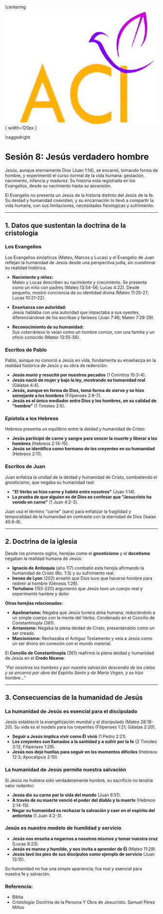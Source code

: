 \centering
![](logo.png){ width=120px }

\raggedright

# Sesión 8: Jesús verdadero hombre

Jesús, aunque eternamente Dios (Juan 1:14), se encarnó, tomando forma de hombre, y experimentó el curso normal de la vida humana: gestación, nacimiento, infancia y madurez. Su historia está registrada en los Evangelios, desde su nacimiento hasta su ascensión.  

El Evangelio no presenta un Jesús de la historia distinto del Jesús de la fe. Su deidad y humanidad coexisten, y su encarnación lo llevó a compartir la vida humana, con sus limitaciones, necesidades fisiológicas y sufrimiento.  

---

## **1. Datos que sustentan la doctrina de la cristología**  

### **Los Evangelios**  
Los Evangelios sinópticos (Mateo, Marcos y Lucas) y el Evangelio de Juan reflejan la humanidad de Jesús desde una perspectiva judía, sin cuestionar su realidad histórica.  

- **Nacimiento y niñez:**  
  Mateo y Lucas describen su nacimiento y crecimiento. Se presenta como un niño con padres (Mateo 13:54-56; Lucas 4:22). Desde pequeño, mostró conciencia de su identidad divina (Mateo 11:25-27; Lucas 10:21-22).  

- **Enseñanza con autoridad:**  
  Jesús hablaba con una autoridad que impactaba a sus oyentes, diferenciándose de los escribas y fariseos (Juan 7:46; Mateo 7:28-29).  

- **Reconocimiento de su humanidad:**  
  Sus coterráneos lo veían como un hombre común, con una familia y un oficio conocido (Mateo 13:55-56).  

### **Escritos de Pablo**  
Pablo, aunque no conoció a Jesús en vida, fundamenta su enseñanza en la realidad histórica de Jesús y su obra de redención:  

- **Jesús murió y resucitó por nuestros pecados** (1 Corintios 15:3-4).  
- **Jesús nació de mujer y bajo la ley, mostrando su humanidad real** (Gálatas 4:4).  
- **Jesús, aunque en forma de Dios, tomó forma de siervo y se hizo semejante a los hombres** (Filipenses 2:6-7).  
- **Jesús es el único mediador entre Dios y los hombres, en su calidad de "hombre"** (1 Timoteo 2:5).  

### **Epístola a los Hebreos**  
Hebreos presenta un equilibrio entre la deidad y humanidad de Cristo:  

- **Jesús participó de carne y sangre para vencer la muerte y liberar a los hombres** (Hebreos 2:14-15).  
- **Jesús se identifica como hermano de los creyentes en su humanidad** (Hebreos 2:11).  

### **Escritos de Juan**  
Juan enfatiza la unidad de la deidad y humanidad de Cristo, combatiendo el gnosticismo, que negaba su humanidad real:  

- **"El Verbo se hizo carne y habitó entre nosotros"** (Juan 1:14).  
- **La prueba de que alguien es de Dios es confesar que "Jesucristo ha venido en carne"** (1 Juan 4:2-3).  

Juan usa el término "carne" (sarx) para enfatizar la fragilidad y temporalidad de la humanidad en contraste con la eternidad de Dios (Isaías 40:6-8).  

---

## **2. Doctrina de la iglesia**  

Desde los primeros siglos, herejías como el **gnosticismo** y el **docetismo** negaban la realidad humana de Jesús:  

- **Ignacio de Antioquía** (año 117) combatió esta herejía afirmando la humanidad de Cristo (Ro. 1:3) y su sufrimiento real.  
- **Ireneo de Lyon** (202) enseñó que Dios tuvo que hacerse hombre para redimir al hombre (Génesis 1:26).  
- **Tertuliano** (155-220) argumentó que Jesús tuvo un cuerpo real y experimentó hambre y dolor.  

**Otras herejías relacionadas:**  
- **Apolinarismo:** Negaba que Jesús tuviera alma humana, reduciéndolo a un simple cuerpo con la mente del Verbo. Condenado en el Concilio de Constantinopla (381).  
- **Arrianismo:** Negaba la plena deidad de Cristo, presentándolo como un ser creado.  
- **Marcionismo:** Rechazaba el Antiguo Testamento y veía a Jesús como un ser divino sin conexión con el mundo material.  

El **Concilio de Constantinopla** (381) reafirmó la plena deidad y humanidad de Jesús en el **Credo Niceno**:  

*"Por nosotros los hombres y por nuestra salvación descendió de los cielos y se encarnó por obra del Espíritu Santo y de María Virgen, y se hizo hombre..."*  

---

## **3. Consecuencias de la humanidad de Jesús**  

### **La humanidad de Jesús es esencial para el discipulado**  
Jesús estableció la evangelización mundial y el discipulado (Mateo 28:18-20). Su vida es el modelo para los creyentes (Filipenses 1:21; Gálatas 2:20).  

- **Seguir a Jesús implica vivir como Él vivió** (1 Pedro 2:21).  
- **Los creyentes son llamados a la santidad y a sufrir por la fe** (2 Timoteo 3:12; Filipenses 1:29).  
- **Jesús nos dejó huellas para seguir en los momentos difíciles** (Hebreos 12:3; Apocalipsis 2:10).  

### **La humanidad de Jesús permite nuestra salvación**  
Si Jesús no hubiera sido verdaderamente hombre, su sacrificio no tendría valor redentor:  

- **Jesús dio su carne por la vida del mundo** (Juan 6:51).  
- **A través de su muerte venció el poder del diablo y la muerte** (Hebreos 2:14-15).  
- **Negar su humanidad es rechazar la salvación y caer en el espíritu del anticristo** (1 Juan 4:2-3).  

### **Jesús es nuestro modelo de humildad y servicio**  
- **Jesús nos enseña a negarnos a nosotros mismos y tomar nuestra cruz** (Lucas 9:23).  
- **Jesús es manso y humilde, y nos invita a aprender de Él** (Mateo 11:29).  
- **Jesús lavó los pies de sus discípulos como ejemplo de servicio** (Juan 13:15).  

Su humanidad no fue una simple apariencia; fue real y esencial para nuestra fe y salvación.

### Referencia: 
- Biblia
- Cristología: Doctrina de la Persona Y Obra de Jesucristo. Samuel Pérez Millos
